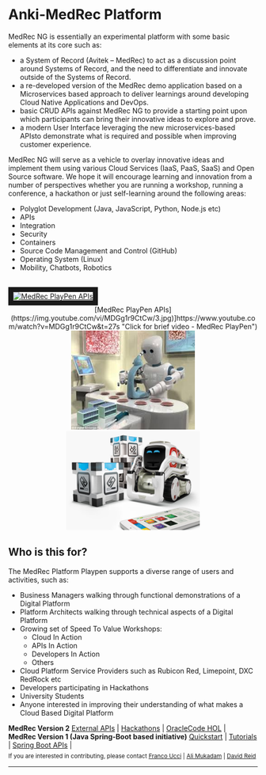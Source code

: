**Anki-MedRec Platform**
===================


MedRec NG is essentially an experimental platform with some basic elements at its core such as:
 
-	a System of Record (Avitek – MedRec) to act as a discussion point around Systems of Record, and the need to differentiate and innovate outside of the Systems of Record.
- a re-developed version of the MedRec demo application based on a Microservices based approach to deliver learnings around developing Cloud Native Applications and DevOps.
-	basic CRUD APIs against MedRec NG to provide a starting point upon which participants can bring their innovative ideas to explore and prove.
- a modern User Interface leveraging the new microservices-based APIsto demonstrate what is required and possible when improving customer experience.


MedRec NG will serve as a vehicle to overlay innovative ideas and implement them using various Cloud Services (IaaS, PaaS, SaaS) and Open Source software. We hope
it will encourage learning and innovation from a number of perspectives whether you are running a workshop, running a conference, a hackathon or just self-learning around the following areas:

- Polyglot Development (Java, JavaScript, Python, Node.js etc)
- APIs
- Integration
- Security
- Containers
- Source Code Management and Control (GitHub)
- Operating System (Linux)
- Mobility, Chatbots, Robotics

<br>
<a href="http://www.youtube.com/watch?feature=player_embedded&v=MDGg1r9CtCw&t=27s
" target="_blank"><img src="https://img.youtube.com/vi/MDGg1r9CtCw/3.jpg" 
alt="MedRec PlayPen APIs" width="240" height="180" border="10" /></a>
<br>
<center>
[MedRec PlayPen APIs](https://img.youtube.com/vi/MDGg1r9CtCw/3.jpg)]https://www.youtube.com/watch?v=MDGg1r9CtCw&t=27s "Click for brief video - MedRec PlayPen")
</center>
<center>
 <img src="./assets/img/robotmedicine.jpg" width="250" height="200"><img src="./assets/img/cozmoanki.jpg"  width="270" height="200">
</center>

## Who is this for?

The MedRec Platform Playpen supports a diverse range of users and activities, such as:

-	Business Managers walking through functional demonstrations of a Digital Platform
-	Platform Architects walking through technical aspects of a Digital Platform
- 	Growing set of Speed To Value Workshops:
    - Cloud In Action
    - APIs In Action
    - Developers In Action
    - Others
-	Cloud Platform Service Providers such as Rubicon Red, Limepoint, DXC RedRock etc
-	Developers participating in Hackathons
-	University Students
-	Anyone interested in improving their understanding of what makes a Cloud Based Digital Platform

**MedRec Version 2**
[External APIs](http://dev-apis.oracleau.cloud:3006/) |
[Hackathons](hackathons.md) | [OracleCode HOL](handsonlabs.md) |
<br>
**MedRec Version 1 (Java Spring-Boot based initiative)**
[Quickstart](quickstart.md)  | [Tutorials](tutorials.md) | 
[Spring Boot APIs](https://medrec-gse00010209.apaas.em2.oraclecloud.com/swagger.html) | 
<br>
<sub> If you are interested in contributing, please contact [Franco Ucci](franco.ucci@oracle.com) | [Ali Mukadam](ali.mukadam@oracle.com) | [David Reid](david.m.reid@oracle.com) </sub>

<hr />

